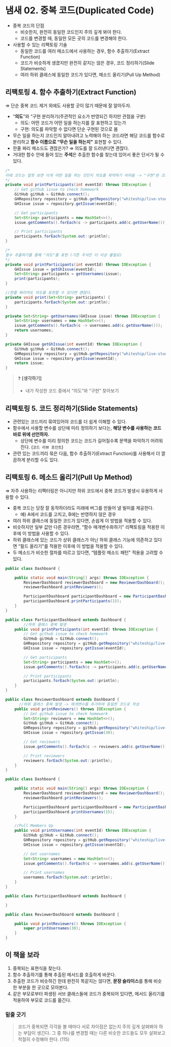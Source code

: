 # 냄새 02. 중복 코드(Duplicated Code)

- 중복 코드의 단점
    - 비슷한지, 완전히 동일한 코드인지 주의 깊게 봐야 한다.
    - 코드를 변경할 때, 동일한 모든 곳의 코드를 변경해야 한다.
- 사용할 수 있는 리팩토링 기술
    - 동일한 코드를 여러 메소드에서 사용하는 경우, 함수 추출하기(Extract Function)
    - 코드가 비슷하게 생겼지만 완전히 같지는 않은 경우, 코드 정리하기(Slide Statements)
    - 여러 하위 클래스에 동일한 코드가 있다면, 메소드 올리기(Pull Up Method)

## 리팩토링 4. 함수 추출하기(Extract Function)

⇒ 단순 중복 코드 제거 외에도 사용할 곳이 많기 때문에 잘 알아두자.

- “**의도**"와 “구현 분리하기(주관적인 요소가 반영되긴 하지만 관점을 구분)
    - 의도: 어떤 코드가 어떤 일을 하는지를 잘 표현하고 있는가
    - 구현: 의도를 파악할 수 없다면 단순 구현된 것으로 봄
- 무슨 일을 하는지 코드인지 알아내려고 노력해야 하는 코드라면 해당 코드를 함수로 분리하고 **함수 이름으로 “무슨 일을 하는지"** 표현할 수 있다.
- 한줄 짜리 메소드도 괜찮은가? ⇒ 의도를 잘 드러낸다면 괜찮다.
- 거대한 함수 안에 들어 있는 **주석**은 추출한 함수를 찾는데 있어서 좋은 단서가 될 수 있다.

```java
/*
아래 코드는 얼핏 보면 이게 어떤 일을 하는 것인지 의도를 파악하기 어려움 -> "구현"된 코드
*/
private void printParticipants(int eventId) throws IOException {
    // Get github issue to check homework
    GitHub gitHub = GitHub.connect();
    GHRepository repository = gitHub.getRepository("whiteship/live-study");
    GHIssue issue = repository.getIssue(eventId);

    // Get participants
    Set<String> participants = new HashSet<>();
    issue.getComments().forEach(c -> participants.add(c.getUserName()));

    // Print participants
    participants.forEach(System.out::println);
}
```

```java
/*
함수 추출하기를 통해 "의도"를 표현 (기존 주석은 더 이상 불필요)
*/
private void printParticipants(int eventId) throws IOException {
    GHIssue issue = getGhIssue(eventId);
    Set<String> participants = getUsernames(issue);
    print(participants);
}

//한줄 짜리여도 의도를 표현할 수 있다면 괜찮다.
private void print(Set<String> participants) {
    participants.forEach(System.out::println);
}

private Set<String> getUsernames(GHIssue issue) throws IOException {
    Set<String> usernames = new HashSet<>();
    issue.getComments().forEach(c -> usernames.add(c.getUserName()));
    return usernames;
}

private GHIssue getGhIssue(int eventId) throws IOException {
    GitHub gitHub = GitHub.connect();
    GHRepository repository = gitHub.getRepository("whiteship/live-study");
    GHIssue issue = repository.getIssue(eventId);
    return issue;
}
```


>❓ **[생각하기]** 
>- 내가 작성한 코드 중에서 “의도”와 “구현” 찾아보기


## 리팩토링 5. 코드 정리하기(Slide Statements)

- 관련있는 코드끼리 묶여있어야 코드를 더 쉽게 이해할 수 있다.
- 함수에서 사용할 변수를 상단에 미리 정의하기 보다는, **해당 변수를 사용하는 코드 바로 위에 선언하자.**
    - 상단에 변수를 미리 정의한 코드는 코드가 길어질수록 문맥을 파악하기 어려워진다. (`코드 리뷰 포인트`)
- 관련 있는 코드끼리 묶은 다음, 함수 추출하기(Extract Function)를 사용해서 더 깔끔하게 분리할 수도 있다.

## 리팩토링 6. 메소드 올리기(Pull Up Method)

⇒ 자주 사용하는 리팩터링은 아니지만 하위 코드에서 중복 코드가 발생시 유용하게 사용할 수 있다. 

- 중복 코드는 당장 잘 동작하더라도 미래에 버그를 만들어 낼 빌미를 제공한다.
    - 예) A에서 코드를 고치고, B에는 반영하지 않은 경우
- 여러 하위 클래스에 동일한 코드가 있다면, 손쉽게 이 방법을 적용할 수 있다.
- 비슷하지만 일부 값만 다른 경우라면, “함수 매개변수화하기" 리팩토링을 적용한 이후에 이 방법을 사용할 수 있다.
- 하위 클래스에 있는 코드가 상위 클래스가 아닌 하위 클래스 기능에 의존하고 있다면 “필드 올리기"를 적용한 이후에 이 방법을 적용할 수 있다.
- 두 메소드가 비슷한 절차를 따르고 있다면, “템플릿 메소드 패턴" 적용을 고려할 수 있다.

```java
public class Dashboard {

    public static void main(String[] args) throws IOException {
        ReviewerDashboard reviewerDashboard = new ReviewerDashboard();
        reviewerDashboard.printReviewers();

        ParticipantDashboard participantDashboard = new ParticipantDashboard();
        participantDashboard.printParticipants(15);
    }
}

public class ParticipantDashboard extends Dashboard {
		//하위 클래스 중복 발생
    public void printParticipants(int eventId) throws IOException {
        // Get github issue to check homework
        GitHub gitHub = GitHub.connect();
        GHRepository repository = gitHub.getRepository("whiteship/live-study");
        GHIssue issue = repository.getIssue(eventId);

        // Get participants
        Set<String> participants = new HashSet<>();
        issue.getComments().forEach(c -> participants.add(c.getUserName()));

        // Print participants
        participants.forEach(System.out::println);
    }
}

public class ReviewerDashboard extends Dashboard {
	  //하위 클래스 중복 발생 -> 매개변수를 추가하여 동일한 코드로 작성
    public void printReviewers() throws IOException {
        // Get github issue to check homework
        Set<String> reviewers = new HashSet<>();
        GitHub gitHub = GitHub.connect();
        GHRepository repository = gitHub.getRepository("whiteship/live-study");
        GHIssue issue = repository.getIssue(30);

        // Get reviewers
        issue.getComments().forEach(c -> reviewers.add(c.getUserName()));

        // Print reviewers
        reviewers.forEach(System.out::println);
    }
}
```

```java
public class Dashboard {

    public static void main(String[] args) throws IOException {
        ReviewerDashboard reviewerDashboard = new ReviewerDashboard();
        reviewerDashboard.printReviewers();

        ParticipantDashboard participantDashboard = new ParticipantDashboard();
        participantDashboard.printUsernames(15);
    }

    //Pull Members Up
    public void printUsernames(int eventId) throws IOException {
        GitHub gitHub = GitHub.connect();
        GHRepository repository = gitHub.getRepository("whiteship/live-study");
        GHIssue issue = repository.getIssue(eventId);

        // Get usernames
        Set<String> usernames = new HashSet<>();
        issue.getComments().forEach(c -> usernames.add(c.getUserName()));

        // Print usernames
        usernames.forEach(System.out::println);
    }
}

public class ParticipantDashboard extends Dashboard {

}

public class ReviewerDashboard extends Dashboard {

    public void printReviewers() throws IOException {
        super.printUsernames(30);
    }
}
```


## 이 책을 보라

1. 중복되는 표현식을 찾는다.
2. 함수 추출하기를 통해 추출된 메서드를 호출하게 바꾼다. 
3. 추출한 코드가 비슷하긴 한데 완전히 똑같지는 않다면, **문장 슬라이스**를 통해 비슷한 부분을 한 곳으로 모아본다.
4. 같은 부모로부터 파생된 서브 클래스들에 코드가 중복되어 있다면, 메서드 올리기를 적용하여 부모로 코드를 옮긴다.

### 밑줄 긋기

> 코드가 중복되면 각각을 볼 때마다 서로 차이점은 없는지 주의 깊게 살펴봐야 하는 부담이 생긴다. 그 중 하나를 변경할 때는 다른 비슷한 코드들도 모두 살펴보고 적절히 수정해야 한다. (115)
>
